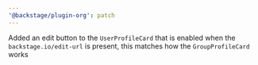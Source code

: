 ```yaml
---
'@backstage/plugin-org': patch
---
```


Added an edit button to the `UserProfileCard` that is enabled when the `backstage.io/edit-url` is present, this matches how the `GroupProfileCard` works
